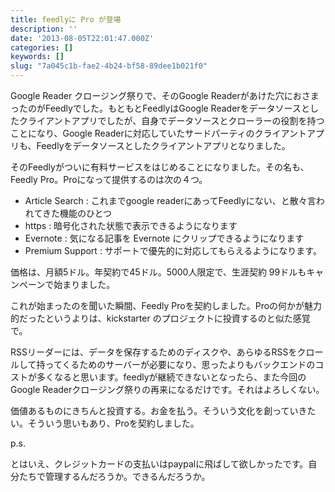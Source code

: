 ```yaml
---
title: feedlyに Pro が登場
description: ''
date: '2013-08-05T22:01:47.000Z'
categories: []
keywords: []
slug: "7a045c1b-fae2-4b24-bf58-89dee1b021f0"
---
```

Google Reader クロージング祭りで、そのGoogle Readerがあけた穴におさまったのがFeedlyでした。もともとFeedlyはGoogle Readerをデータソースとしたクライアントアプリでしたが、自身でデータソースとクローラーの役割を持つことになり、Google Readerに対応していたサードパーティのクライアントアプリも、Feedlyをデータソースとしたクライアントアプリとなりました。

そのFeedlyがついに有料サービスをはじめることになりました。その名も、Feedly Pro。Proになって提供するのは次の４つ。

*   Article Search : これまでgoogle readerにあってFeedlyにない、と散々言われてきた機能のひとつ
*   https : 暗号化された状態で表示できるようになります
*   Evernote : 気になる記事を Evernote にクリップできるようになります
*   Premium Support : サポートで優先的に対応してもらえるようになります。

価格は、月額5ドル。年契約で45ドル。5000人限定で、生涯契約 99ドルもキャンペーンで始まりました。

これが始まったのを聞いた瞬間、Feedly Proを契約しました。Proの何かが魅力的だったというよりは、kickstarter のプロジェクトに投資するのと似た感覚で。

RSSリーダーには、データを保存するためのディスクや、あらゆるRSSをクロールして持ってくるためのサーバーが必要になり、思ったよりもバックエンドのコストが多くなると思います。feedlyが継続できないとなったら、また今回のGoogle Readerクロージング祭りの再来になるだけです。それはよろしくない。  
  
価値あるものにきちんと投資する。お金を払う。そういう文化を創っていきたい。そういう思いもあり、Proを契約しました。

p.s.  
  
とはいえ、クレジットカードの支払いはpaypalに飛ばして欲しかったです。自分たちで管理するんだろうか。できるんだろうか。